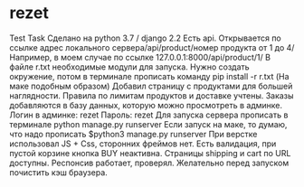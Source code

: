 # rezet
Test Task
Сделано на python 3.7 / django 2.2
Есть api. 
Открывается по ссылке адрес локального сервера/api/product/номер продукта от 1 до 4/
Например, в моем случае по ссылке 127.0.0.1:8000/api/product/1/
В файле r.txt необходимые модули для запуска. Нужно создать окружение, 
потом в терминале прописать команду pip install -r r.txt (На маке подобным образом)
Добавил страницу с продуктами для большей наглядности.
Правила по лимитам продуктов и доставке учтены.
Заказы добавляются в базу данных, которую можно просмотреть в админке.
Логин в админке: rezet
Пароль: rezet
Для запуска сервера прописать в терминале python manage.py runserver
Если запуск на маке, то думаю, что надо прописать $python3 manage.py runserver
При верстке использовал JS + Css, сторонних фреймов нет.
Есть валидация, при пустой корзине кнопка BUY неактивна.
Страницы shipping и cart по URL доступны.
Респонсив работает, проверял.
Желательно перед запуском почистить кэш браузера.